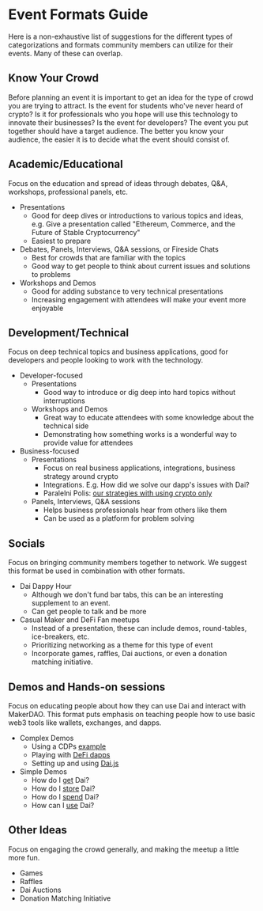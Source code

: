 # Event Formats Guide

Here is a non-exhaustive list of suggestions for the different types of categorizations and formats community members can utilize for their events. Many of these can overlap.

## Know Your Crowd

Before planning an event it is important to get an idea for the type of crowd you are trying to attract. Is the event for students who've never heard of crypto? Is it for professionals who you hope will use this technology to innovate their businesses? Is the event for developers? The event you put together should have a target audience. The better you know your audience, the easier it is to decide what the event should consist of.

## Academic/Educational

Focus on the education and spread of ideas through debates, Q&A, workshops, professional panels, etc.

* Presentations
  * Good for deep dives or introductions to various topics and ideas, e.g. Give a presentation called "Ethereum, Commerce, and the Future of Stable Cryptocurrency"
  * Easiest to prepare
* Debates, Panels, Interviews, Q&A sessions, or Fireside Chats
  * Best for crowds that are familiar with the topics
  * Good way to get people to think about current issues and solutions to problems
* Workshops and Demos
  * Good for adding substance to very technical presentations
  * Increasing engagement with attendees will make your event more enjoyable

## Development/Technical

Focus on deep technical topics and business applications, good for developers and people looking to work with the technology.

* Developer-focused
  * Presentations
    * Good way to introduce or dig deep into hard topics without interruptions
  * Workshops and Demos
    * Great way to educate attendees with some knowledge about the technical side
    * Demonstrating how something works is a wonderful way to provide value for attendees
* Business-focused
  * Presentations
    * Focus on real business applications, integrations, business strategy around crypto
    * Integrations. E.g. How did we solve our dapp's issues with Dai?
    * Paralelni Polis: [our strategies with using crypto only](https://paralelnapolis.sk/paralelna-polis-from-chicago-bitcoin-and-blockchain-meetup/)
  * Panels, Interviews, Q&A sessions
    * Helps business professionals hear from others like them
    * Can be used as a platform for problem solving

## Socials

Focus on bringing community members together to network. We suggest this format be used in combination with other formats.

* Dai Dappy Hour
  * Although we don't fund bar tabs, this can be an interesting supplement to an event.
  * Can get people to talk and be more
* Casual Maker and DeFi Fan meetups
  * Instead of a presentation, these can include demos, round-tables, ice-breakers, etc.
  * Prioritizing networking as a theme for this type of event
  * Incorporate games, raffles, Dai auctions, or even a donation matching initiative.

## Demos and Hands-on sessions

Focus on educating people about how they can use Dai and interact with MakerDAO. This format puts emphasis on teaching people how to use basic web3 tools like wallets, exchanges, and dapps.

* Complex Demos
  * Using a CDPs [example](https://medium.com/@deepitag/opening-a-cdp-with-the-new-makerdao-portal-c2f009b0f5fd)
  * Playing with [DeFi dapps](https://github.com/makerdao/awesome-makerdao/blob/master/README.md#playing-with-dai)
  * Setting up and using [Dai.js](https://makerdao.com/documentation/)
* Simple Demos
  * How do I [get](https://github.com/makerdao/awesome-makerdao/blob/master/README.md#trade-your-dai) Dai?
  * How do I [store](https://github.com/makerdao/awesome-makerdao/blob/master/README.md#hold-your-dai) Dai?
  * How do I [spend](https://github.com/makerdao/awesome-makerdao/blob/master/README.md#spend-your-dai) Dai?
  * How can I [use](https://github.com/makerdao/awesome-makerdao/blob/master/README.md#use-your-dai) Dai?

## Other Ideas

Focus on engaging the crowd generally, and making the meetup a little more fun.

* Games
* Raffles
* Dai Auctions
* Donation Matching Initiative

